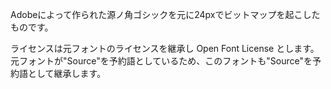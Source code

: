 Adobeによって作られた源ノ角ゴシックを元に24pxでビットマップを起こしたものです。

ライセンスは元フォントのライセンスを継承し Open Font License とします。
元フォントが"Source"を予約語としているため、このフォントも"Source"を予約語として継承します。